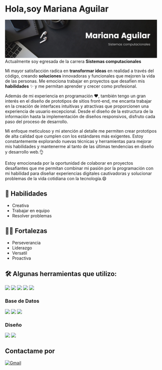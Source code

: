 # Hola,soy Mariana Aguilar
![header](header_profile_linkedin.png)
Actualmente soy egresada de la carrera **Sistemas computacionales** 

Mi mayor satisfacción radica en **transformar ideas** en realidad a través del código, creando **soluciones** innovadoras y funcionales que mejoren la vida de las personas. Me emociona trabajar en proyectos que desafíen mis **habilidades** ✨ y me permitan aprender y crecer como profesional.
  
Además de mi experiencia en programación ❤, también tengo un gran interés en el diseño de prototipos de sitios front-end, me encanta trabajar en la creación de interfaces intuitivas y atractivas que proporcionen una experiencia de usuario excepcional. Desde el diseño de la estructura de la información hasta la implementación de diseños responsivos, disfruto cada paso del proceso de desarrollo.
  
Mi enfoque meticuloso y mi atención al detalle me permiten crear prototipos de alta calidad que cumplen con los estándares más exigentes. Estoy constantemente explorando nuevas técnicas y herramientas para mejorar mis habilidades y mantenerme al tanto de las últimas tendencias en diseño y desarrollo web.👌
  
Estoy emocionada por la oportunidad de colaborar en proyectos desafiantes que me permitan combinar mi pasión por la programación con mi habilidad para diseñar experiencias digitales cautivadoras y solucionar problemas de la vida cotidiana con la tecnología.😄

## 📝 Habilidades

+ Creativa
+ Trabajar en equipo
+ Resolver problemas

## 🏋️‍♀ Fortalezas

+ Perseverancia
+ Liderazgo
+ Versatil
+ Proactiva

## 🛠 Algunas herramientas que utilizo:

<img src="https://img.shields.io/badge/GitHub-100000?style=for-the-badge&logo=github&logoColor=white"/> <img src="https://img.shields.io/badge/GitHub-100000?style=for-the-badge&logo=github&logoColor=white"/>
<img src="https://img.shields.io/badge/PHP-777BB4?style=for-the-badge&logo=php&logoColor=white"/>
<img src="https://img.shields.io/badge/HTML5-E34F26?style=for-the-badge&logo=html5&logoColor=white"/>
<img src="https://img.shields.io/badge/CSS3-1572B6?style=for-the-badge&logo=css3&logoColor=white"/>

### Base de Datos

<img src="https://img.shields.io/badge/Microsoft%20SQL%20Server-CC2927?style=for-the-badge&logo=microsoft%20sql%20server&logoColor=white"/> <img src="https://img.shields.io/badge/MySQL-005C84?style=for-the-badge&logo=mysql&logoColor=white"/>
<img src="https://img.shields.io/badge/Oracle-F80000?style=for-the-badge&logo=oracle&logoColor=black"/>

### Diseño

<img src="https://img.shields.io/badge/Adobe%20XD-470137?style=for-the-badge&logo=Adobe%20XD&logoColor=#FF61F6"/> <img src="https://img.shields.io/badge/Canva-%2300C4CC.svg?&style=for-the-badge&logo=Canva&logoColor=white"/>

## Contactame por

[![Gmail](https://img.shields.io/badge/-Gmail-0D1117?style=for-the-badge&logo=gmail&labelColor=0D1117)](mailto:svg.mariana.aguilar.saldivar.isc.2001@gmail.com)&nbsp;





